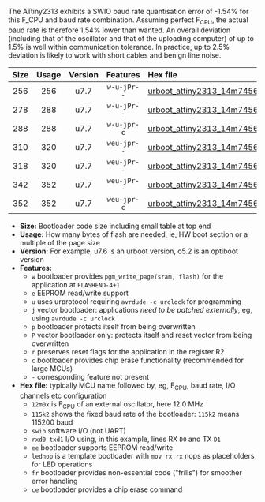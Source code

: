 The ATtiny2313 exhibits a SWIO baud rate quantisation error of -1.54% for this F_CPU and baud rate combination. Assuming perfect F<sub>CPU</sub>, the actual baud rate is therefore 1.54% lower than wanted. An overall deviation (including that of the oscillator and that of the uploading computer) of up to 1.5% is well within communication tolerance. In practice, up to 2.5% deviation is likely to work with short cables and benign line noise.

|Size|Usage|Version|Features|Hex file|
|:-:|:-:|:-:|:-:|:--|
|256|256|u7.7|`w-u-jPr--`|[urboot_attiny2313_14m7456x_+576k0_swio_rxd0_txd1_lednop.hex](https://raw.githubusercontent.com/stefanrueger/urboot.hex/main/mcus/attiny2313/external_oscillator/fcpu_14m7456x/br_+576k0/urboot_attiny2313_14m7456x_+576k0_swio_rxd0_txd1_lednop.hex)|
|278|288|u7.7|`w-u-jPr--`|[urboot_attiny2313_14m7456x_+576k0_swio_rxd0_txd1_lednop_fr.hex](https://raw.githubusercontent.com/stefanrueger/urboot.hex/main/mcus/attiny2313/external_oscillator/fcpu_14m7456x/br_+576k0/urboot_attiny2313_14m7456x_+576k0_swio_rxd0_txd1_lednop_fr.hex)|
|288|288|u7.7|`w-u-jpr-c`|[urboot_attiny2313_14m7456x_+576k0_swio_rxd0_txd1_lednop_fr_ce.hex](https://raw.githubusercontent.com/stefanrueger/urboot.hex/main/mcus/attiny2313/external_oscillator/fcpu_14m7456x/br_+576k0/urboot_attiny2313_14m7456x_+576k0_swio_rxd0_txd1_lednop_fr_ce.hex)|
|310|320|u7.7|`weu-jpr--`|[urboot_attiny2313_14m7456x_+576k0_swio_rxd0_txd1_ee_lednop.hex](https://raw.githubusercontent.com/stefanrueger/urboot.hex/main/mcus/attiny2313/external_oscillator/fcpu_14m7456x/br_+576k0/urboot_attiny2313_14m7456x_+576k0_swio_rxd0_txd1_ee_lednop.hex)|
|318|320|u7.7|`weu-jPr--`|[urboot_attiny2313_14m7456x_+576k0_swio_rxd0_txd1_ee.hex](https://raw.githubusercontent.com/stefanrueger/urboot.hex/main/mcus/attiny2313/external_oscillator/fcpu_14m7456x/br_+576k0/urboot_attiny2313_14m7456x_+576k0_swio_rxd0_txd1_ee.hex)|
|342|352|u7.7|`weu-jPr--`|[urboot_attiny2313_14m7456x_+576k0_swio_rxd0_txd1_ee_lednop_fr.hex](https://raw.githubusercontent.com/stefanrueger/urboot.hex/main/mcus/attiny2313/external_oscillator/fcpu_14m7456x/br_+576k0/urboot_attiny2313_14m7456x_+576k0_swio_rxd0_txd1_ee_lednop_fr.hex)|
|352|352|u7.7|`weu-jpr-c`|[urboot_attiny2313_14m7456x_+576k0_swio_rxd0_txd1_ee_lednop_fr_ce.hex](https://raw.githubusercontent.com/stefanrueger/urboot.hex/main/mcus/attiny2313/external_oscillator/fcpu_14m7456x/br_+576k0/urboot_attiny2313_14m7456x_+576k0_swio_rxd0_txd1_ee_lednop_fr_ce.hex)|

- **Size:** Bootloader code size including small table at top end
- **Usage:** How many bytes of flash are needed, ie, HW boot section or a multiple of the page size
- **Version:** For example, u7.6 is an urboot version, o5.2 is an optiboot version
- **Features:**
  + `w` bootloader provides `pgm_write_page(sram, flash)` for the application at `FLASHEND-4+1`
  + `e` EEPROM read/write support
  + `u` uses urprotocol requiring `avrdude -c urclock` for programming
  + `j` vector bootloader: applications *need to be patched externally*, eg, using `avrdude -c urclock`
  + `p` bootloader protects itself from being overwritten
  + `P` vector bootloader only: protects itself and reset vector from being overwritten
  + `r` preserves reset flags for the application in the register R2
  + `c` bootloader provides chip erase functionality (recommended for large MCUs)
  + `-` corresponding feature not present
- **Hex file:** typically MCU name followed by, eg, F<sub>CPU</sub>, baud rate, I/O channels etc configuration
  + `12m0x` is F<sub>CPU</sub> of an external oscillator, here 12.0 MHz
  + `115k2` shows the fixed baud rate of the bootloader: `115k2` means 115200 baud
  + `swio` software I/O (not UART)
  + `rxd0 txd1` I/O using, in this example, lines RX `D0` and TX `D1`
  + `ee` bootloader supports EEPROM read/write
  + `lednop` is a template bootloader with `mov rx,rx` nops as placeholders for LED operations
  + `fr` bootloader provides non-essential code ("frills") for smoother error handling
  + `ce` bootloader provides a chip erase command
